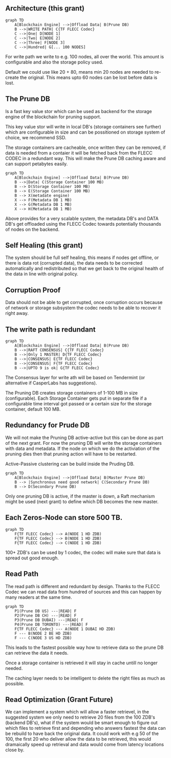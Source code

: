 

## Architecture (this grant)

```mermaid
graph TD
    A[Blockchain Engine] -->|Offload Data| B(Prune DB)
    B -->|WRITE PATH| C{TF FLECC Codec}
    C -->|One| D[NODE 1]
    C -->|Two| E[NODE 2]
    C -->|Three| F[NODE 3]
    C -->|Hundred| G[... 100 NODES]
```

For write path we write to e.g. 100 nodes, all over the world. This amount is configurable and also the storage policy used.

Default we could use like 20 + 80, means min 20 nodes are needed to re-create the original. This means upto 60 nodes can be lost before data is lost.

## The Prune DB

Is a fast key value stor which can be used as backend for the storage engine of the blockchain for pruning support.

This key value stor will write in local DB's (storage containers see further) which are configurable in size and can be possitioned on storage system of choice, we recommend SSD.

The storage containers are cacheable, once written they can be removed, if data is needed from a contaier it will be fetched back from the FLECC CODEC in a redundant way. This will make the Prune DB caching aware and can support petabytes easily.

```mermaid
graph TD
    A[Blockchain Engine] -->|Offload Data| B(Prune DB)
    B -->|Data| C(Storage Container 100 MB)
    B --> D(Storage Container 100 MB)
    B --> E(Storage Container 100 MB)
    B --> X(metadate engine)
    X --> F(Metadata DB 1 MB)
    X --> G(Metadata DB 1 MB)
    X --> H(Metadata DB 1 MB)

```

Above provides for a very scalable system, the metadata DB's and DATA DB's get offloaded using the FLECC Codec towards potentially thousands of nodes on the backend.

## Self Healing (this grant)

The system should be full self healing, this means if nodes get offline, or there is data rot (corrupted data), the data needs to be corrected automatically and redistributed so that we get back to the original health of the data in line with original policy.

## Corruption Proof

Data should not be able to get corrupted, once corruption occurs because of network or storage subsystem the codec needs to be able to recover it right away.

## The write path is redundant

```mermaid
graph TD
    A[Blockchain Engine] -->|Offload Data| B(Prune DB)
    B -->|RAFT CONSENSUS| C{TF FLECC Codec}
    B -->|Only 1 MASTER| D{TF FLECC Codec}
    B -->|CONSENSUS| E{TF FLECC Codec}
    B -->|CONSENSUS| F{TF FLECC Codec}
    B -->|UPTO 9 is ok| G{TF FLECC Codec}

```

The Consensus layer for write ath will be based on Tendermint (or alternative if CasperLabs has suggestions).

The Pruning DB creates storage containers of 1-100 MB in size (configurable). Each Storage Container gets put in separate file if a configurable time interval got passed or a certain size for the storage container, default 100 MB.

##  Redundancy for Prude DB

We will not make the Pruning DB active-active but this can be done as part of the next grant. For now the pruning DB will write the storage containers with data and metadata. If the node on which we do the activiation of the pruning dies then that pruning action will have to be restarted.

Active-Passive clustering can be build inside the Pruding DB.

```mermaid
graph TD
    A[Blockchain Engine] -->|Offload Data| B(Master Prune DB)
    B --> |Synchronous need good network| C(Secondary Prune DB)
    B --> D(Secondary Prune DB)

```

Only one pruning DB is active, if the master is down, a Raft mechanism might be used (next grant) to define which DB becomes the new master.

## Each Zeros-Node can store 500 TB.


```mermaid
graph TD
    F{TF FLECC Codec} --> A(NODE 1 HD ZDB)
    F{TF FLECC Codec} --> B(NODE 1 HD ZDB)
    F{TF FLECC Codec} --> C(NODE 1 HD ZDB)

```

100+ ZDB's can be used by 1 codec, the codec will make sure that data is spread out good enough.

## Read Path

The read path is different and redundant by design. Thanks to the FLECC Codec we can read data from hundred of sources and this can happen by many readers at the same time.

```mermaid
graph TD
    P1(Prune DB US) ---|READ| F
    P2(Prune DB CH) ---|READ| F
    P3(Prune DB DUBAI) ---|READ| F
    P4(Prune DB TORONTO) ---|READ| F
    F{TF FLECC Codec} --- A(NODE 1 DUBAI HD ZDB)
    F --- B(NODE 2 BE HD ZDB)
    F --- C(NODE 3 US HD ZDB)

```

This leads to the fastest possible way how to retrieve data so the prune DB can retrieve the data it needs.

Once a storage container is retrieved it will stay in cache untill no longer needed.

The caching layer needs to be intelligent to delete the right files as much as possible.

## Read Optimization (Grant Future)

We can implement a system which will allow a faster retrievel, in the suggested system we only need to retrieve 20 files from the 100 ZDB's (backend DB's), what if the system would be smart enough to figure out which files to retrieve first and depending who answers fastest the data can be rebuild to have back the original data. It could work with e.g 50 of the 100, the first 20 who deliver allow the data to be retrieved, this would dramaically speed up retrieval and data would come from latency locations close by.